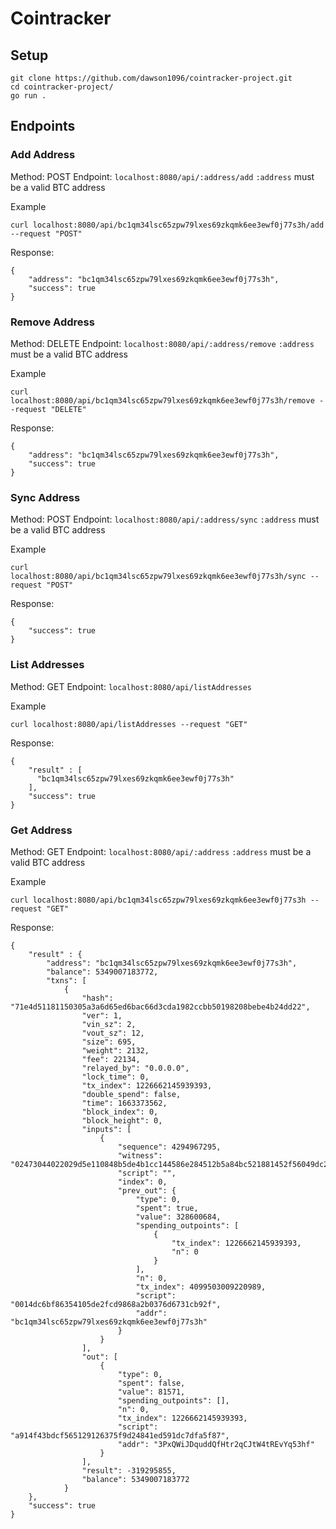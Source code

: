 # Cointracker

## Setup

```
git clone https://github.com/dawson1096/cointracker-project.git
cd cointracker-project/
go run .
```

## Endpoints

### Add Address

Method: POST
Endpoint: `localhost:8080/api/:address/add`
`:address` must be a valid BTC address

Example

```
curl localhost:8080/api/bc1qm34lsc65zpw79lxes69zkqmk6ee3ewf0j77s3h/add --request "POST"
```

Response:

```
{
    "address": "bc1qm34lsc65zpw79lxes69zkqmk6ee3ewf0j77s3h",
    "success": true
}
```

### Remove Address

Method: DELETE
Endpoint: `localhost:8080/api/:address/remove`
`:address` must be a valid BTC address

Example

```
curl localhost:8080/api/bc1qm34lsc65zpw79lxes69zkqmk6ee3ewf0j77s3h/remove --request "DELETE"
```

Response:

```
{
    "address": "bc1qm34lsc65zpw79lxes69zkqmk6ee3ewf0j77s3h",
    "success": true
}
```

### Sync Address

Method: POST
Endpoint: `localhost:8080/api/:address/sync`
`:address` must be a valid BTC address

Example

```
curl localhost:8080/api/bc1qm34lsc65zpw79lxes69zkqmk6ee3ewf0j77s3h/sync --request "POST"
```

Response:

```
{
    "success": true
}
```

### List Addresses

Method: GET
Endpoint: `localhost:8080/api/listAddresses`

Example

```
curl localhost:8080/api/listAddresses --request "GET"
```

Response:

```
{
    "result" : [
      "bc1qm34lsc65zpw79lxes69zkqmk6ee3ewf0j77s3h"
    ],
    "success": true
}
```

### Get Address

Method: GET
Endpoint: `localhost:8080/api/:address`
`:address` must be a valid BTC address

Example

```
curl localhost:8080/api/bc1qm34lsc65zpw79lxes69zkqmk6ee3ewf0j77s3h --request "GET"
```

Response:

```
{
    "result" : {
        "address": "bc1qm34lsc65zpw79lxes69zkqmk6ee3ewf0j77s3h",
        "balance": 5349007183772,
        "txns": [
            {
                "hash": "71e4d51181150305a3a6d65ed6bac66d3cda1982ccbb50198208bebe4b24dd22",
                "ver": 1,
                "vin_sz": 2,
                "vout_sz": 12,
                "size": 695,
                "weight": 2132,
                "fee": 22134,
                "relayed_by": "0.0.0.0",
                "lock_time": 0,
                "tx_index": 1226662145939393,
                "double_spend": false,
                "time": 1663373562,
                "block_index": 0,
                "block_height": 0,
                "inputs": [
                    {
                        "sequence": 4294967295,
                        "witness": "02473044022029d5e110848b5de4b1cc144586e284512b5a84bc521881452f56049dc2c65cb502205f024ae617ab9ed0e7d1e6de3bbd45b798e0aa4fb8705d027ab860a98c8960fc012102174ee672429ff94304321cdae1fc1e487edf658b34bd1d36da03761658a2bb09",
                        "script": "",
                        "index": 0,
                        "prev_out": {
                            "type": 0,
                            "spent": true,
                            "value": 328600684,
                            "spending_outpoints": [
                                {
                                    "tx_index": 1226662145939393,
                                    "n": 0
                                }
                            ],
                            "n": 0,
                            "tx_index": 4099503009220989,
                            "script": "0014dc6bf86354105de2fcd9868a2b0376d6731cb92f",
                            "addr": "bc1qm34lsc65zpw79lxes69zkqmk6ee3ewf0j77s3h"
                        }
                    }
                ],
                "out": [
                    {
                        "type": 0,
                        "spent": false,
                        "value": 81571,
                        "spending_outpoints": [],
                        "n": 0,
                        "tx_index": 1226662145939393,
                        "script": "a914f43bdcf565129126375f9d24841ed591dc7dfa5f87",
                        "addr": "3PxQWiJDquddQfHtr2qCJtW4tREvYq53hf"
                    }
                ],
                "result": -319295855,
                "balance": 5349007183772
            }
    },
    "success": true
}
```
